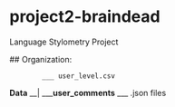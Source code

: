 # project2-braindead
Language Stylometry Project


## Organization:
        
            ___ user_level.csv
**Data** __|
            ___**user_comments** ___ .json files
       
